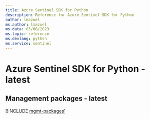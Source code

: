 ```yaml
---
title: Azure Sentinel SDK for Python
description: Reference for Azure Sentinel SDK for Python
author: lmazuel
ms.author: lmazuel
ms.data: 03/08/2023
ms.topic: reference
ms.devlang: python
ms.service: sentinel
---
```

# Azure Sentinel SDK for Python - latest

## Management packages - latest
[!INCLUDE [mgmt-packages](sentinel-mgmt-index.md)]